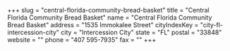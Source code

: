 +++
slug = "central-florida-community-bread-basket"
title = "Central Florida Community Bread Basket"
name = "Central Florida Community Bread Basket"
address = "1535 Immokalee Street"
cityIndexKey = "city-fl-intercession-city"
city = "Intercession City"
state = "FL"
postal = "33848"
website = ""
phone = "407 595-7935"
fax = ""
+++
